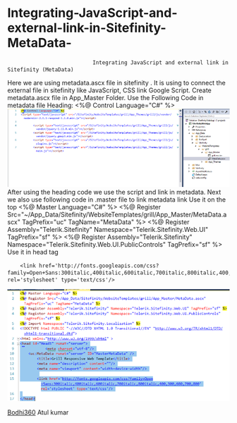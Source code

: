 # Integrating-JavaScript-and-external-link-in-Sitefinity-MetaData-
                               Integrating JavaScript and external link in Sitefinity (MetaData)
Here we are using metadata.ascx file in sitefinity . It is using to connect the external file in sitefinity like JavaScript, CSS link Google Script.
Create metadata.ascx file in App_Master Folder.
Use the Following Code in metadata file Heading:
<%@ Control Language="C#" %>
<img src="https://github.com/Bodhi360/Integrating-JavaScript-and-external-link-in-Sitefinity-MetaData-/blob/master/Picture1.png">
After using the heading code we use the script and link in metadata.
Next we also use following code in .master file to link metadata link
Use it on the top
<%@ Master Language="C#" %>
<%@ Register Src="~/App_Data/Sitefinity/WebsiteTemplates/grill/App_Master/MetaData.ascx" TagPrefix="uc" TagName="MetaData" %>
<%@ Register Assembly="Telerik.Sitefinity" Namespace="Telerik.Sitefinity.Web.UI" TagPrefix="sf" %>
<%@ Register Assembly="Telerik.Sitefinity" Namespace="Telerik.Sitefinity.Web.UI.PublicControls" TagPrefix="sf" %>
Use it in head tag
<head id="Head1" runat="server">
            <meta charset="utf-8"/>
    <uc:MetaData runat="server" ID="MasterMetaData" />
        <title>Grill Responsive Web Template</title>
        <meta name="description" content=""/>
        <meta name="viewport" content="width=device-width"/>
        
        <link href='http://fonts.googleapis.com/css?family=Open+Sans:300italic,400italic,600italic,700italic,800italic,400,300,600,700,800' rel='stylesheet' type='text/css'/>

<img src="https://github.com/Bodhi360/Integrating-JavaScript-and-external-link-in-Sitefinity-MetaData-/blob/master/Picture2.png">        

<a href="http://www.bodhi360.cloud/">Bodhi360</a>               Atul kumar              
